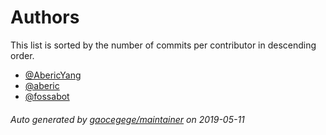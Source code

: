 # Authors

This list is sorted by the number of commits per contributor in descending order.

* [@AbericYang](https://github.com/AbericYang)
* [@aberic](https://github.com/aberic)
* [@fossabot](https://github.com/fossabot)

###### Auto generated by [gaocegege/maintainer](https://github.com/gaocegege/maintainer) on 2019-05-11
